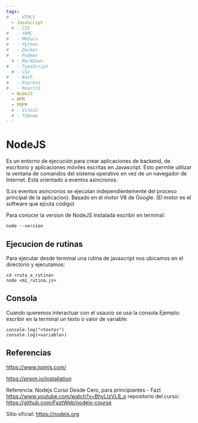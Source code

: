 ```yaml
---
tags:
#   - HTML5
  - JavaScript
  # - CSS
#   - YAML
#   - MkDocs
#   - Python
#   - Docker
#   - Podman
  # - MarkDown
#   - TypeScript
  # - CSV
#   - Bash
#   - Express
#   - ReactJS
  - NodeJS
  - NPM
  - PNPM
  # - ViteJS
  # - TSNode
---
```





# NodeJS
Es un entorno de ejecución para crear aplicaciones de backend, de escritorio y aplicaciones móviles escritas en Javascript. Esto permite utilizar la ventana de comandos del sistema operativo en vez de un navegador de Internet. Está orientado a eventos asincronos.

(Los eventos asincronos se ejecutan independientemente del proceso principal de la aplicacion).
Basado en el motor V8 de Google. (El motor es el software que ejcuta código)


Para conocer la version de NodeJS instalada escribir en terminal:
```
node --version
```

## Ejecucion de rutinas
Para ejecutar desde terminal una rutina de javascript nos ubicamos en el directorio y ejecutamos:
```
cd <ruta_a_rutina>
node <mi_rutina.js>
```



## Consola
Cuando queremos interactuar con el usaurio se usa la consola.Ejemplo: escribir en la terminal un texto o valor de variable:
```
console.log("<texto>")
console.log(<variable>)
```

## Referencias


https://www.npmjs.com/

https://pnpm.io/installation


Referencia: Nodejs Curso Desde Cero, para principiantes - Fazt
https://www.youtube.com/watch?v=BhvLIzVL8_o
repositorio del curso:
https://github.com/FaztWeb/nodejs-course

Sitio oficial: 
https://nodejs.org